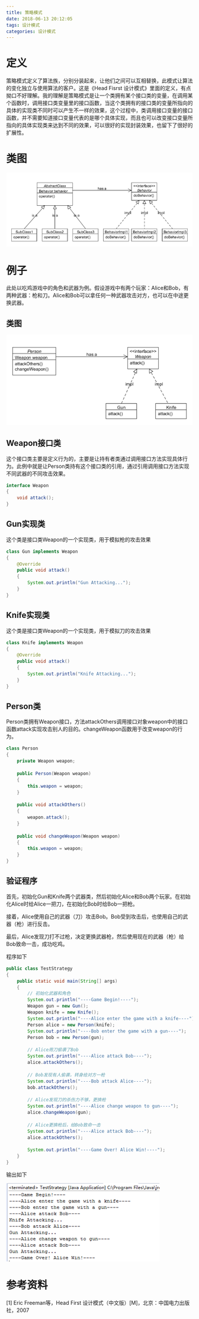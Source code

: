 ```yaml
---
title: 策略模式
date: 2018-06-13 20:12:05
tags: 设计模式
categories: 设计模式
---
```


# 定义

策略模式定义了算法族，分别分装起来，让他们之间可以互相替换，此模式让算法的变化独立与使用算法的客户。这是《Head Fisrst 设计模式》里面的定义，有点拗口不好理解。我的理解是策略模式是让一个类拥有某个接口类的变量，在调用某个函数时，调用接口类变量里的接口函数，当这个类拥有的接口类的变量所指向的具体的实现类不同时可以产生不一样的效果，这个过程中，类调用接口变量的接口函数，并不需要知道接口变量代表的是哪个具体实现，而且也可以改变接口变量所指向的具体实现类来达到不同的效果，可以很好的实现封装效果，也留下了很好的扩展性。

<!-- more -->

# 类图

![策略模式类图](/images/strategyPatternUML.png)

# 例子

此处以吃鸡游戏中的角色和武器为例。假设游戏中有两个玩家：Alice和Bob，有两种武器：枪和刀。Alice和Bob可以拿任何一种武器攻击对方，也可以在中途更换武器。

## 类图

![策略模式例子类图](/images/strategyPatternSampleUML.png)

## Weapon接口类

这个接口类主要是定义行为的，主要是让持有者类通过调用接口方法实现具体行为。此例中就是让Person类持有这个接口类的引用，通过引用调用接口方法实现不同武器的不同攻击效果。

```java
interface Weapon
{
    void attack();
}
```

## Gun实现类

这个类是接口类Weapon的一个实现类，用于模拟枪的攻击效果

```java
class Gun implements Weapon
{
    @Override
    public void attack()
    {
        System.out.println("Gun Attacking...");
    }   
}
```

## Knife实现类

这个类是接口类Weapon的一个实现类，用于模拟刀的攻击效果

```java
class Knife implements Weapon
{
    @Override
    public void attack()
    {
        System.out.println("Knife Attacking...");
    }
}
```

## Person类

Person类拥有Weapon接口，方法attackOthers调用接口对象weapon中的接口函数attack实现攻击别人的目的。changeWeapon函数用于改变weapon的行为。

```java
class Person
{
    private Weapon weapon;
    
    public Person(Weapon weapon)
    {
        this.weapon = weapon;
    }
    
    public void attackOthers()
    {
        weapon.attack();
    }
    
    public void changeWeapon(Weapon weapon)
    {
        this.weapon = weapon;
    }
}
```

## 验证程序

首先，初始化Gun和Knife两个武器类，然后初始化Alice和Bob两个玩家。在初始化Alice时给Alice一把刀，在初始化Bob时给Bob一把枪。

接着，Alice使用自己的武器（刀）攻击Bob。Bob受到攻击后，也使用自己的武器（枪）进行反击。

最后，Alice发现刀打不过枪，决定更换武器枪，然后使用现在的武器（枪）给Bob致命一击，成功吃鸡。

程序如下

```java
public class TestStrategy
{
    public static void main(String[] args)
    {
        // 初始化武器和角色
        System.out.println("----Game Begin!----");
        Weapon gun = new Gun();
        Weapon knife = new Knife();
        System.out.println("----Alice enter the game with a knife----");
        Person alice = new Person(knife);
        System.out.println("----Bob enter the game with a gun----");
        Person bob = new Person(gun);
        
        // Alice用刀偷袭了Bob
        System.out.println("----Alice attack Bob----");
        alice.attackOthers();
        
        // Bob发现有人偷袭，转身给对方一枪
        System.out.println("----Bob attack Alice----");
        bob.attackOthers();
        
        // Alice发现刀的杀伤力不够，更换枪
        System.out.println("----Alice change weapon to gun----");
        alice.changeWeapon(gun);
        
        // Alice更换枪后，给Bob致命一击
        System.out.println("----Alice attack Bob----");
        alice.attackOthers();
        
        System.out.println("----Game Over! Alice Win!----");
    }
}
```

输出如下

![策略模式例子输出结果](/images/strategyPatternSampleOutput.png)

# 参考资料

[1] Eric Freeman等，Head First 设计模式（中文版）[M]，北京：中国电力出版社，2007